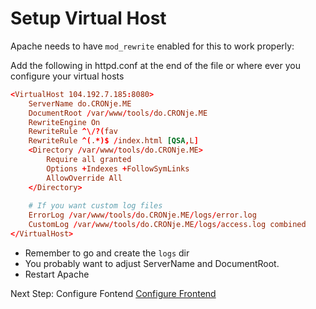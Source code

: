 # Setup Virtual Host

Apache needs to have `mod_rewrite` enabled for this to work properly:

Add the following in httpd.conf at the end of the file or where ever you configure your virtual hosts

```conf
<VirtualHost 104.192.7.185:8080>
    ServerName do.CRONje.ME
    DocumentRoot /var/www/tools/do.CRONje.ME
    RewriteEngine On
 	RewriteRule ^\/?(fav
    RewriteRule ^(.*)$ /index.html [QSA,L]
    <Directory /var/www/tools/do.CRONje.ME>
	    Require all granted
        Options +Indexes +FollowSymLinks
        AllowOverride All
    </Directory>
    
    # If you want custom log files
    ErrorLog /var/www/tools/do.CRONje.ME/logs/error.log
    CustomLog /var/www/tools/do.CRONje.ME/logs/access.log combined
</VirtualHost>
```

- Remember to go and create the `logs` dir
- You probably want to adjust ServerName and DocumentRoot.
- Restart Apache

Next Step: Configure Fontend [Configure Frontend](vikunjaConfigureFrontend.md)